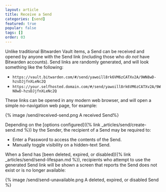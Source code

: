 ```yaml
---
layout: article
title: Receive a Send
categories: [send]
featured: true
popular: false
tags: []
order: 03
---
```


Unlike traditional Bitwarden Vault items, a Send can be received and opened by anyone with the Send link (including those who *do not* have Bitwarden accounts). Send links are randomly generated, and will look something like the following:

- `https://vault.bitwarden.com/#/send/yawoill8rk6VM6zCATXv2A/9WN8wD-hzsDJjfnXLeNc2Q`
- `https://your.selfhosted.domain.com/#/send/yawoill8rk6VM6zCATXv2A/9WN8wD-hzsDJjfnXLeNc2Q`

These links can be opened in any modern web browser, and will open a simple no-navigation web page, for example:

{% image /send/received-send.png A received Send%}

Depending on the [options configured]({% link _articles/send/create-send.md %}) by the Sender, the recipient of a Send may be required to:

- Enter a Password to access the contents of the Send.
- Manually toggle visibility on a hidden-text Send.

When a Send has [been deleted, expired, or disabled]({% link _articles/send/send-lifespan.md %}), recipients who attempt to use the generated Send link will be shown a screen that reports the Send does not exist or is no longer available:

{% image /send/send-unavailable.png A deleted, expired, or disabled Send %}
